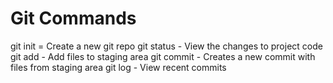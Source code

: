 # Git Commands

git init = Create a new git repo
git status - View the changes to project code
git add - Add files to staging area
git commit - Creates a new commit with files from staging area
git log - View recent commits